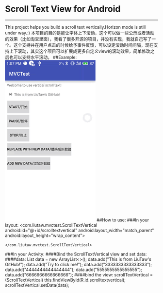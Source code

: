 # Scroll Text View for Android

------
This project helps you build a scroll text vertically.Horizon mode is still under way.:)
本项目的目的是能让字体上下滚动，这个可以做一些公示或者活动的效果（比如淘宝里面），我看了很多开源的项目，并没有实现，我就自己写了一个。这个支持并在用户点击的时候给予事件反馈，可以设定滚动时间间隔，现在支持上下滚动，其实这个项目可以扩展成更多自定义view的滚动效果，简单修改之后也可以支持水平滚动。
##Example:
![](https://github.com/LiuTaw/scrolltext/blob/master/example.gif)
##How to use:
###In your layout:
    <com.liutaw.mvctest.ScrollTextVertical
        android:id="@+id/scrolltextvertical"
        android:layout_width="match_parent"
        android:layout_height="wrap_content">

    </com.liutaw.mvctest.ScrollTextVertical>
    
###In your Activity:
####Bind the ScrollTextVertical view and set data:
####data: List<String> data = new ArrayList<>();
        data.add("This is from LiuTaw's GitHub!");
        data.add("Try to click me!");
        data.add("3333333333333333");
        data.add("4444444444444444");
        data.add("5555555555555555");
        data.add("6666666666666666");
####bind the view:
scrollTextVertical = (ScrollTextVertical) this.findViewById(R.id.scrolltextvertical);
scrollTextVertical.setData(data);
